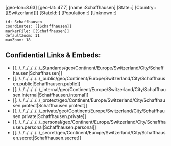 ﻿---
location: [47.7,8.63]
mapzoom: [7,12] 
mapmarker: city 
type: City
tags:
- geo/City


SpocWebEntityId: 33990
isDeleted: false
confidential: public

---
[geo-lon::8.63]
[geo-lat::47.7]
[name::Schaffhausen]
[State::]
[Country::[[Switzerland]]]
[StateId::]
[Population::]
[Unknown::]


```leaflet
id: Schaffhausen
coordinates: [[Schaffhausen]]
markerFile: [[Schaffhausen]]
defaultZoom: 11 
maxZoom: 18
```


## Confidential Links & Embeds: 
- [[../../../../../../_Standards/geo/Continent/Europe/Switzerland/City/Schaffhausen|Schaffhausen]] 
- [[../../../../../../_public/geo/Continent/Europe/Switzerland/City/Schaffhausen.public|Schaffhausen.public]] 
- [[../../../../../../_internal/geo/Continent/Europe/Switzerland/City/Schaffhausen.internal|Schaffhausen.internal]] 
- [[../../../../../../_protect/geo/Continent/Europe/Switzerland/City/Schaffhausen.protect|Schaffhausen.protect]] 
- [[../../../../../../_private/geo/Continent/Europe/Switzerland/City/Schaffhausen.private|Schaffhausen.private]] 
- [[../../../../../../_personal/geo/Continent/Europe/Switzerland/City/Schaffhausen.personal|Schaffhausen.personal]] 
- [[../../../../../../_secret/geo/Continent/Europe/Switzerland/City/Schaffhausen.secret|Schaffhausen.secret]] 
